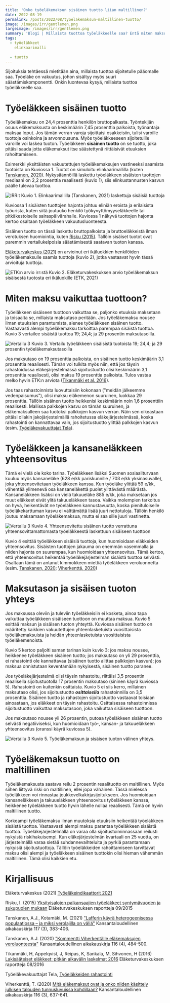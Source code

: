 ```yaml
---
title: 'Onko työeläkemaksun sisäinen tuotto liian maltillinen?'
date: 2022-08-19
permalink: /posts/2022/08/tyoelakemaksun-maltillinen-tuotto/
image: /images/irr/gentlemen.png
largeimage: /images/irr/gentlemen.png
summary: 'Blogi | Millaista tuottoa työeläkkeelle saa? Entä miten maksunnousu tai -lasku vaikuttaa tähän tuotoon?'
tags:
  - työeläkkeet
    elinkaarimalli
    
  - tuotto
---
```


Sijoituksia tehtäessä mietitään aina, millaista tuottoa sijoitetulle pääomalle saa. 
Työeläke on vakuutus, johon sisältyy myös suuri säästämiskomponentti.
Onkin luontevaa kysyä, millaista tuottoa työeläkkeelle saa. 

Työeläkkeen sisäinen tuotto
======

Työeläkemaksu on 24,4 prosenttia henkilön bruttopalkasta. Työntekijän osuus eläkemaksusta on keskimäärin 7,45 prosenttia palkoista, työnantaja maksaa loput. 
Jos tämän verran varoja sijoittaisi osakkeisiin, tulisi varoille tuottoja osinkoina ja arvonnousuna. Myös työeläkkeeseen sijoitetuille varoille
voi laskea tuoton. Työeläkkeen **sisäinen tuotto** on se tuotto, joka pitäisi saada jotta eläkemaksut itse säästettynä riittäisivät etuuksien rahoittamiseen.

Esimerkki yksittäisten vakuutettujen työeläkemaksujen vastineeksi saamista tuotoista on Kuviossa 1. Tuotot on simuloitu 
elinkaarimallilla (kuten [Tanskanen, 2020](https://www.taloustieteellinenyhdistys.fi/wp-content/uploads/2020/12/KAK_4_2020_WEB-105-109.pdf)).
Nykysäännöillä laskettu työeläkkeen sisäisten tuottojen mediaani on 2,2 prosenttia reaalisesti (kuvio 1), siis 
elinkustannusten kasvun päälle tulevaa tuottoa. 

![IRR:t](/images/irr/irr.png)
Kuvio 1. Elinkaarimallilla (Tanskanen, 2021) laskettuja sisäisiä tuottoja 

Kuviossa 1 sisäisten tuottojen hajonta johtuu eliniän eroista ja erilaisista työurista, kuten siitä joutuuko henkilö työkyvyttömyyseläkkeelle
tai pitkäkestoiselle sairaspäivärahalle. Kuviossa 1 näkyvä tuottojen hajonta kertoo osaltaan työeläkkeen vakuutusluonteesta.

Sisäinen tuotto on tässä laskettu bruttopalkoista ja bruttoeläkkeistä ilman verotuksen huomiointia, kuten [Risku (2015)](https://www.julkari.fi/bitstream/handle/10024/129556/Yksityisalojenpalkansaajientyoelakkeetsyntymavuodenjasukupuolenmukaan.pdf). 
Tällöin sisäiset tuotot ovat paremmin vertailukelpoisia säästämisestä saatavan tuoton kanssa.

[Eläketurvakeskus (2021)](https://www.julkari.fi/handle/10024/143130) on arvioinut eri ikäluokkien henkilöiden työeläkemaksulle saamia tuottoja (kuvio 2), jotka vastaavat hyvin 
tässä arvioituja tuottoja. 

![ETK:n arvio irr:stä](/images/irr/etk.png)
Kuvio 2. Eläketurvakeskuksen arvio työeläkemaksun sisäisestä tuotosta eri ikäluokille (ETK, 2021)

Miten maksu vaikuttaa tuottoon?
======

Työeläkkeen sisäiseen tuottoon vaikuttaa se, paljonko etuuksia maksetaan ja toisaalta se, millaista maksutaso peritään.
Jos työeläkemaksu nousee ilman etuuksien parantumista, alenee työeläkkeen sisäinen tuotto. Vastaavasti alempi työeläkemaksu
tarkoittaa parempaa sisäistä tuottoa. Kuvio 3 vertailee sisäistä tuottoa 19; 24,4; ja 29 prosentin maksutasoilla. 

![Vertailu 3](/images/irr/vertailu3.png)
Kuvio 3. Vertailu työeläkkeen sisäisistä tuotoista 19; 24,4; ja 29 prosentin työeläkemaksutasoilla

Jos maksutaso on 19 prosenttia palkoista, on sisäinen tuotto keskimäärin 3,1 prosenttia reaalisesti. Tämän voi tulkita myös niin,
että jos täysin rahastoidussa eläkejärjestelmässä sijoitustuotto olisi keskimäärin 3,1 prosenttia reaalisesti, olisi maksu 19 prosenttia palkoista.
Tulos vastaa melko hyvin ETK:n arviota ([Tikanmäki et al. 2016](https://www.julkari.fi/handle/10024/131352)).

Jos taas rahastoinnista luovuttaisiin kokonaan ("meidän jälkeemme vedenpaisumus"), olisi maksu eläkemenon suuruinen, luokkaa 29 prosenttia.
Tällöin sisäinen tuotto heikkenisi keskimäärin noin 1,6 prosenttiin reaalisesti. Mallissa palkkojen kasvu on tämän suuruinen, ja
eläkemaksulleen saa tuotoksi palkkojen kasvun verran. Näin sen oikeastaan pitäisi ollakin jakojärjestelmällä rahoitetussa 
eläkejärjestelmässä, koska rahastointi on kannattavaa vain, jos sijoitustuotto ylittää palkkojen kasvun (esim. [Työeläkevakuuttajat Tela](https://www.tela.fi/tyoelakkeiden-rahoitus/rahoituksen-periaatteet/rahastointi/)).

Työeläkkeen ja kansaneläkkeen yhteensovitus
======

Tämä ei vielä ole koko tarina. Työeläkkeen lisäksi Suomen sosiaaliturvaan kuuluu myös kansaneläke (628 e/kk pariskunnille / 703 e/kk yksinasuvalle), joka yhteensovitetaan työeläkkeen kanssa. 
Kun työeläke ylittää 59 e/kk, vähentää ylimenevä osa kansaneläkettä puolet ylittävästä määrästä. 
Kansaneläkkeen lisäksi on vielä takuueläke 885 e/kk, joka maksetaan jos muut eläkkeet eivät ylitä takuueläkkeen tasoa.
Vaikka molempien tarkoitus on hyvä, heikentävät ne työeläkkeen kannustavuutta, koska pienituloiselle 
työeläkekarttuman kasvu ei välttämättä lisää juuri nettotuloja.
Tällöin henkilö joutuu maksamaan työeläkemaksua, mutta ei saa sille juuri vastinetta.

![Vertailu 3](/images/irr/yhtsov_vs_pelkka.png)
Kuvio 4. Yhteensovitettu sisäinen tuotto verrattuna yhteensovittamattomasta työeläkkeestä laskettuun sisäiseen tuottoon

Kuvio 4 esittää työeläkkeen sisäisiä tuottoja, kun huomioidaan eläkkeiden yhteensovitus. 
Sisäisten tuottojen jakauma on enemmän vasemmalla ja niiden hajonta on suurempaa, kun huomioidaan yhteensovitus.
Tämä kertoo, että yhteensovitus heikentää työeläkejärjestelmän sisäistä tuottoa selvästi.
Osaltaan tämä on antanut kimmokkeen miettiä työeläkkeen veroluonnetta (esim. [Tanskanen, 2020](https://www.taloustieteellinenyhdistys.fi/wp-content/uploads/2020/12/KAK_4_2020_WEB-105-109.pdf); [Viherkenttä, 2020](https://www.taloustieteellinenyhdistys.fi/wp-content/uploads/2020/10/KAK_3_2020_WEB-86-102.pdf))

Maksutason ja sisäisen tuoton yhteys
=====

Jos maksussa oleviin ja tuleviin työeläkkeisiin ei kosketa, ainoa tapa vaikuttaa työeläkkeen sisäiseen tuottoon on muuttaa maksua.
Kuvio 5 esittää maksun ja sisäisen tuoton yhteyttä. Kuviossa sisäinen tuotto on määritetty kaikkien vakuutettujen yhteenlasketuista 
vuosittaisista työeläkemaksuista ja heidän yhteenlasketuista vuosittaisista työeläkemenoista. 

Kuvio 5 kertoo paljolti saman tarinan kuin kuvio 3: jos maksu nousee, heikkenee työeläkkeen sisäinen tuotto; 
jos maksutaso on yli 29 prosenttia, ei rahastointi ole kannattavaa (sisäinen tuotto alittaa palkkojen kasvun); 
jos maksua onnistutaan keventämään nykyisestä, sisäinen tuotto paranee.

Jos työeläkejärjestelmä olisi täysin rahastoitu, riittäisi 3,5 prosentin reaalisella sijoitustuotolla 17 prosentin maksutaso (sininen käyrä kuviossa 5).
Rahastointi on kuitenkin osittaista. Kuvio 5 ei siis kerro, millainen maksutaso olisi, jos 
sijoitustuotto ***osittaisella*** rahastoinnilla on 3,5 prosenttia. Sisäinen tuotto ja rahastojen sijoitustuotto vastaavat toisiaan ainoastaan, jos
eläkkeet on täysin rahastoitu. Osittaisessa rahastoinnissa sijoitustuotto vaikuttaa maksutasoon, joka vaikuttaa sisäiseen tuottoon.

Jos maksutaso nousee yli 26 prosentin, putoaa työeläkkeen sisäinen tuotto selvästi negatiiviseksi, kun huomioidaan
työ-, kansan- ja takuueläkkeen yhteensovitus (oranssi käyrä kuviossa 5). 

![Vertailu 3](/images/irr/maksu_vs_irr.png)
Kuvio 5. Työeläkemaksun ja sisäisen tuoton välinen yhteys.

Työeläkemaksun tuotto on maltillinen
======

Työeläkemaksusta saatava reilu 2 prosentin reaalituotto on maltillinen. Myös siihen liittyvä riski on maltillinen, ellei jopa vähäinen. 
Tässä mielessä työeläkkeen voi rinnastaa joukkovelkakirjasijoitukseen. Jos huomioidaan kansaneläkkeen ja takuueläkkeen yhteensovitus työeläkkeen kanssa, 
heikkenee työeläkkeen tuotto hyvin lähelle nollaa reaalisesti. Tämä on hyvin maltillinen tuotto.

Korkeampi työeläkemaksu ilman muutoksia etuuksiin heikentää työeläkkeen sisäistä tuottoa. Vastaavasti alempi maksu parantaa työeläkkeen sisäistä tuottoa.
Työeläkejärjestelmällä on varaa olla sijoitustoiminnassaan reilusti nykyistä riskihakuisempi. Kun eläkejärjestelmän kvartaali on
25 vuotta, on järjestelmällä varaa sietää suhdannevaihteluita ja pyrkiä parantamaan nykyisiä sijoitustuottoja. Tällöin työeläkkeiden rahoittamiseen 
tarvittavat maksu olisi alempi ja työeläkkeen sisäinen tuottokin olisi hieman vähemmän maltillinen. Tämä olisi kaikkien etu.

Kirjallisuus
======

Eläketurvakeskus (2021) [Työeläkeindikaattorit 2021](https://www.julkari.fi/handle/10024/143130)

Risku, I. (2015) [Yksityisalojen palkansaajien työeläkkeet syntymävuoden ja sukupuolen mukaan](https://www.julkari.fi/bitstream/handle/10024/129556/Yksityisalojenpalkansaajientyoelakkeetsyntymavuodenjasukupuolenmukaan.pdf) Eläketurvakeskuksen raportteja 09/2015

Tanskanen, A.J., Kotamäki, M. (2021) ["Lafferin käyrä heterogeenisessa populaatiossa – ja miksi verolajilla on väliä"](https://www.taloustieteellinenyhdistys.fi/wp-content/uploads/2021/10/KAK_3_2021_WEB-53-76.pdf) Kansantaloudellinen aikakauskirja 117 (3), 383-406.

Tanskanen, A.J. (2020) ["Kommentti Viherkentälle eläkemaksujen veroluonteesta"](https://www.taloustieteellinenyhdistys.fi/wp-content/uploads/2020/12/KAK_4_2020_WEB-105-109.pdf) Kansantaloudellinen aikakauskirja 116 (4), 484-500.

Tikanmäki, H, Appelqvist, J, Reipas, K, Sankala, M, Sihvonen, H (2016) [Lakisääteiset eläkkeet: pitkän aikavälin laskelmat 2016](https://www.julkari.fi/handle/10024/131352) Eläketurvakeskuksen raportteja 08/2016

Työeläkevakuuttajat Tela, [Työeläkkeiden rahastointi](https://www.tela.fi/tyoelakkeiden-rahoitus/rahoituksen-periaatteet/rahastointi/)

Viherkenttä, T. (2020) [Mitä eläkemaksut ovat ja onko niiden käsittely julkisen talouden tunnusluvuissa kohdillaan?](https://www.taloustieteellinenyhdistys.fi/wp-content/uploads/2020/10/KAK_3_2020_WEB-86-102.pdf) Kansantaloudellinen aikakauskirja 116 (3), 637-641.